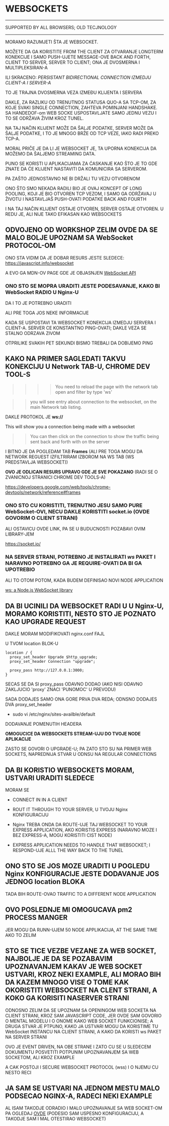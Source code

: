 # WEBSOCKETS

******

SUPPORTED BY ALL BROWSERS; OLD TECJNOLOGY

******

MORAMO RAZUMJETI ŠTA JE WEBSOCKET.

MOŽETE DA GA KORISTITE FROM THE CLIENT ZA OTVARANJE LONGTERM KONEKCIJE I SAMO PUSH-UJETE MESSAGE-OVE BACK AND FORTH, CLIENT TO SERVER, SERVER TO CLIENT; ONA JE DVOSMERNA I MULTIPLEKSIRAN-A

ILI SKRACENO: *PERSISTANT BIDIRECTIONAL CONNECTION IZMEDJU CLIENT-A I SERVER-A*

TO JE TRAJNA DVOSMERNA VEZA IZMEĐU KLIJENTA I SERVERA

DAKLE, ZA RAZLIKU OD TRENUTNOG STATUSA QUO-A SA TCP-OM, ZA KOJE SVAKI SINGLE CONNECTION, ZAHTEVA POMINJANI HANDSHAKE. SA HANDEDOF-om WEB SOCKE USPOSTAVLJATE SAMO JEDNU VEZU I TO SE ODRŽAVA ŽIVIM KROZ TUNEL.

NA TAJ NAČIN KLIJENT MOŽE DA ŠALJE PODATKE, SERVER MOŽE DA ŠALJE PODATKE, I TO JE MNOGO BRŽE OD TCP VEZE, IAKO RADI PREKO TCP-A.

MORAL PRIČE JE DA LI JE WEBSOCKET JE, TA UPORNA KONEKCIJA DA MOŽEMO DA ŠALJEMO STREAMING DATA.

PUNO SE KORISTI U APLIKACIJAMA ZA ĆASKANJE KAO ŠTO JE TO GDE ZNATE DA ĆE KLIJENT NASTAVITI DA KOMUNICIRA SA SERVEROM.

PA ZAŠTO JEDNOSTAVNO NE BI DRŽALI TU VEZU OTVORENOM

ONO ŠTO SMO NEKADA RADILI BIO JE OVAJ KONCEPT OF LONG POOLING, KOJI JE BIO OTVOREN TCP VEZOM, I SAMO GA ODRŽAVAJ U ŽIVOTU I NASTAVLJAŠ PUSH-OVATI PODATKE BACK AND FOURTH

I NA TAJ NAČIN KLIJENT OSTAJE OTVOREN, SERVER OSTAJE OTVOREN. U REDU JE, ALI NIJE TAKO EFIKASAN KAO WEBSOCKETS

## ODVOJENO OD WORKSHOP ZELIM OVDE DA SE MALO BOLJE UPOZNAM SA WebSocket PROTOCOL-OM

ONO STA VIDIM DA JE DOBAR RESURS JESTE SLEDECE: <https://javascript.info/websocket>

A EVO GA MDN-OV PAGE GDE JE OBJASNJEN [WebSocket API](https://developer.mozilla.org/en-US/docs/Web/API/WebSockets_API)

### ONO STO SE MOPRA URADITI JESTE PODESAVANJE, KAKO BI WebSocket RADIO U Nginx-U

DA I TO JE POTREBNO URADITI

ALI PRE TOGA JOS NEKE INFORMACIJE

KADA SE USPOSTAVI TA WEBSOCKET KONEKCIJA IZMEDJU SERVERA I CLIENT-A. SERVER CE KONSTANTNO PING-OVATI; DAKLE VEZA SE STALNO ODRZAVA ZIVOM

OTPRILIKE SVAKIH PET SEKUNDI BISMO TREBALI DA DOBIJEMO PING

## KAKO NA PRIMER SAGLEDATI TAKVU KONEKCIJU U Network TAB-U, CHROME DEV TOOL-S

>>>> You need to reload the page with the network tab open and filter by type 'ws'

>> you will see entry about connection to the websocket, on the main Network tab listing.

DAKLE PROTOKOL JE **ws://**

This will show you a connection being made with a websocket

>> You can then click on the connection to show the traffic being sent back and forth with on the server

I BITNO JE DA POGLEDAM TAB **Frames** (ALI PRE TOGA MOGU DA NETWORK REGUEST IZFILTRIRAM IZBOROM NA WS TAB (WS PREDSTAVLJA WEBSOCKET))

**OVO JE ODLICAN RESURS UPRAVO GDE JE SVE POKAZANO** (RADI SE O ZVANICNOJ STRANICI CHROME DEV TOOLS-A)

<https://developers.google.com/web/tools/chrome-devtools/network/reference#frames>

### ONO STO CU KORISTITI, TRENUTNO JESU SAMO PURE WebSocket-OVI, NECU DAKLE KORISTITI socket.io (OVDE GOVORIM O CLIENT STRANI)

ALI OSTAVICU OVDE LINK, PA SE U BUDUCNOSTI POZABAVI OVIM LIBRARY-JEM

<https://socket.io/>

### NA SERVER STRANI, POTREBNO JE INSTALIRATI *ws* PAKET I NARAVNO POTREBNO GA JE REQUIRE-OVATI DA BI GA UPOTREBIO

ALI TO OTOM POTOM, KADA BUDEM DEFINISAO NOVI NODE APPLICATION

[ws: a Node.js WebSocket library](https://www.npmjs.com/package/ws)

## DA BI UCINILI DA WEBSOCKET RADI U U Nginx-U, MORAMO KORISTITI, NESTO STO JE POZNATO KAO **UPGRADE REQUEST**

DAKLE MORAM MODIFIKOVATI nginx.conf FAJL

U TVOM location BLOK-U

```linux
location / {
  proxy_set_header Upgrade $http_upgrade;
  proxy_set_header Connection "upgrade";

  proxy_pass http://127.0.0.1:3000;
}
```

SECAS SE DA SI proxy_pass ODAVNO DODAO (AKO NISI ODAVNO ZAKLJUCIO 'proxy' ZNACI 'PUNOMOC' U PREVODU)

SADA DODAJES SAMO ONA GORE PRVA DVA REDA; ODNSNO DODAJES DVA proxy_set_header

- sudo vi /etc/nginx/sites-availble/default

DODAVANJE POMENUTIH HEADERA

**OMOGUCICE DA WEBSOCKETS STREAM-UJU DO TVOJE NODE APLIKACIJE**

ZASTO SE GOVORI O UPGRADE-U; PA ZATO STO SU NA PRIMER WEB SOCKETS, NAPREDNIJA STVAR U ODNSU NA REGULAR CONNECTIONS

## DA BI KORISTIO WEBSOCKETS MORAM, USTVARI URADITI SLEDECE

MORAM SE

- CONNECT IN IN A CLIENT

- ROUT IT THROUGH TO YOUR SERVER, U TVOJU Nginx KONFIGURACIJU

- Nginx TREBA ONDA DA ROUTE-UJE TAJ WEBSOCKET TO YOUR EXPRESS APPLICATION, AKO KORISTIS EXPRESS (NARAVNO MOZE I BEZ EXPRESS-A, MOGU KORISTITI CIST NODE)

- EXPRESS APPLICATION NEEDS TO HANDLE THAT WEBSOCKET; I RESPOND-UJE ALLL THE WAY BACK TO THE TUNEL

## ONO STO SE JOS MOZE URADITI U POGLEDU Nginx KONFIGURACIJE JESTE DODAVANJE JOS JEDNOG location BLOKA

TADA BIH ROUTE-OVAO TRAFFIC TO A DIFFERENT NODE APPLICATION

## OVO POSLEDNJE MI OMOGUCAVA pm2 PROCESS MANGER

JER MOGU DA RUNN-UJEM 50 NODE APPLIKACIJA, AT THE SAME TIME AKO TO ZELIM

## STO SE TICE VEZBE VEZANE ZA WEB SOCKET, NAJBOLJE JE DA SE POZABAVIM UPOZNAVANJEM KAKAV JE WEB SOCKET USTVARI, KROZ NEKI EXAMPLE, ALI MORAO BIH DA KAZEM MNOGO VISE O TOME KAK OKORISTITI WEBSOCKET NA CLENT STRANI, A KOKO GA KORISITI NASERVER STRANI

ODNOSNO ZELIM DA SE UPOZNAM SA OPENINGOM WEB SOCKETA NA CLIENT STRANI, KROZ SAM JAVASCRIPT CODE, JER OVDE SAM GOVORIO O MENTAL MODELU I O ONOME KAKO WEB SOCKET FUNKCIONISE; A DRUGA STVAR JE PTPUNO, KAKO JA USTVARI MOGU DA KORISTIME TU WebSocket INSTANCU NA CLIENT STRANI, A KAKO DA KORISTI ws PAKET NA SERVER STRANI

OVO JE EVENT DRIVEN, NA OBE STRANE I ZATO CU SE U SLEDECEM DOKUMENTU POSVETITI POTPUNIM UPOZNAVANJEM SA WEB SOCKETOM, ALI KROZ EXAMPLE

A CAK POSTOJI I SECURE WEBSOCKET PROTOCOL (wss) I O NJEMU CU NESTO RECI

## JA SAM SE USTVARI NA JEDNOM MESTU MALO PODSECAO NGINX-A, RADECI NEKI EXAMPLE

AL ISAM TAKODJE ODRADIO I MALO UPOZNAVANJE SA WEB SOCKET-OM PA OGLEDAJ [OVDE](https://github.com/Rade58/apis_trying_out_and_practicing/blob/master/Node.js/7.%20FULL%20STACK/0.%20VAZNO/VEZBA%20WEB%20SOCKET%20.md) (PODESIO SAM USPESNO KONFIGURACIJU, A TAKODJE SAM I MAL OTESTIRAO WEBSOCKET)